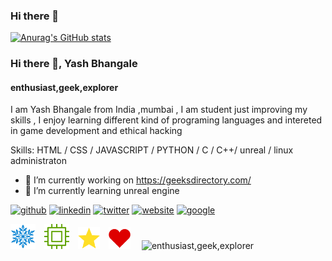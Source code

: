 ### Hi there 👋
[![Anurag's GitHub stats](https://github-readme-stats.vercel.app/api?username=yashbhangale9)](https://github.com/anuraghazra/github-readme-stats)
### Hi there 👋, Yash Bhangale
#### enthusiast,geek,explorer


I am Yash Bhangale from India ,mumbai , I am student just improving my skills , I enjoy learning different kind of programing languages and intereted in game development and ethical hacking

Skills: HTML / CSS / JAVASCRIPT / PYTHON / C / C++/ unreal /  linux administraton

- 🔭 I’m currently working on https://geeksdirectory.com/ 
- 🌱 I’m currently learning unreal engine 


[<img src='https://cdn.jsdelivr.net/npm/simple-icons@3.0.1/icons/github.svg' alt='github' height='40'>](https://github.com/https://github.com/yashbhangale9)  [<img src='https://cdn.jsdelivr.net/npm/simple-icons@3.0.1/icons/linkedin.svg' alt='linkedin' height='40'>](https://www.linkedin.com/in/https://www.linkedin.com/in/yashbhangale//)  [<img src='https://cdn.jsdelivr.net/npm/simple-icons@3.0.1/icons/twitter.svg' alt='twitter' height='40'>](https://twitter.com/https://twitter.com/yashbhangale99)  [<img src='https://cdn.jsdelivr.net/npm/simple-icons@3.0.1/icons/icloud.svg' alt='website' height='40'>](https://yashbhangale9.github.io/yashbhangale/)  [<img src='https://cdn.jsdelivr.net/npm/simple-icons@3.0.1/icons/google.svg' alt='google' height='40'>](https://geeksdirectory.com/)  

<a href='https://archiveprogram.github.com/'><img src='https://raw.githubusercontent.com/acervenky/animated-github-badges/master/assets/acbadge.gif' width='40' height='40'></a> <a href='https://docs.github.com/en/developers'><img src='https://raw.githubusercontent.com/acervenky/animated-github-badges/master/assets/devbadge.gif' width='40' height='40'></a> <a href='https://stars.github.com/'><img src='https://raw.githubusercontent.com/acervenky/animated-github-badges/master/assets/starbadge.gif' width='35' height='35'></a> <a href='https://docs.github.com/en/github/supporting-the-open-source-community-with-github-sponsors'><img src='https://raw.githubusercontent.com/acervenky/animated-github-badges/master/assets/sponsorbadge.gif' width='35' height='35'></a> 
![enthusiast,geek,explorer](https://pbs.twimg.com/profile_banners/1490410878612967425/1644177133/1080x360)

